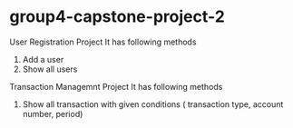 # group4-capstone-project-2


User Registration Project
It has following methods
1. Add a user
2. Show all users


Transaction Managemnt Project
It has following methods
1. Show all transaction with given conditions ( transaction type, account number, period)
